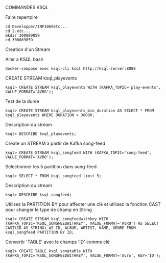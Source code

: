  COMMANDES KSQL
 
 Faire repertoire
 
 ```
 cd Developper/INF1069etc...
 cd 2.etc...
 mkdir 300089059
 cd 300089059
 ```
 
 Creation d'un Stream
 
 Aller a KSQL bash
 
 ```docker-compose exec ksql-cli ksql http://ksql-server:8088```
 
CREATE STREAM ksql_playevents
```
ksql> CREATE STREAM ksql_playevents WITH (KAFKA_TOPIC='play-events', VALUE_FORMAT='AVRO');
```

Test de la duree
``` 
ksql> CREATE STREAM ksql_playevents_min_duration AS SELECT * FROM ksql_playevents WHERE DURATION > 30000;
```
Description du stream

``` ksql> DESCRIBE ksql_playevents; ```

Create un STREAM à partir de Kafka song-feed
``` 
ksql> CREATE STREAM ksql_songfeed WITH (KAFKA_TOPIC='song-feed', VALUE_FORMAT='AVRO'); 
```
Selectionner les 5 partition dans song-feed
``` 
ksql> SELECT * FROM ksql_songfeed limit 5; 
```
Description du stream
```
ksql> DESCRIBE ksql_songfeed; 
```
Utilisez la PARTITION BY pour affecter une clé et utilisez la fonction CAST pour changer le type de champ en String
``` 
ksql> CREATE STREAM ksql_songfeedwithkey WITH (KAFKA_TOPIC='KSQL_SONGFEEDWITHKEY', VALUE_FORMAT='AVRO') AS SELECT CAST(ID AS STRING) AS ID, ALBUM, ARTIST, NAME, GENRE FROM ksql_songfeed PARTITION BY ID; 
```
Convertir 'TABLE' avec le champs 'ID' comme clé
```
ksql> CREATE TABLE ksql_songtable WITH (KAFKA_TOPIC='KSQL_SONGFEEDWITHKEY', VALUE_FORMAT='Avro', KEY='ID'); 
```
